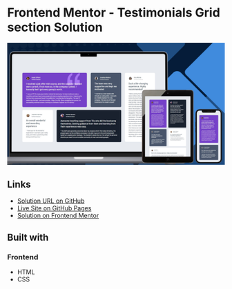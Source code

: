# Frontend Mentor - Testimonials Grid section Solution

![Design preview for the Testimonials grid section challenge](./design/preview.png)

## Links

- [Solution URL on GitHub]()
- [Live Site on GitHub Pages]()
- [Solution on Frontend Mentor](https://www.frontendmentor.io/challenges/testimonials-grid-section-Nnw6J7Un7) 

## Built with

### Frontend

- HTML
- CSS
